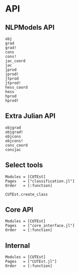 # API

## NLPModels API

```@docs
obj
grad
grad!
cons
cons!
jac_coord
jac
jprod
jprod!
jtprod
jtprod!
hess_coord
hess
hprod
hprod!
```

## Extra Julian API

```@docs
objgrad
objgrad!
objcons
objcons!
cons_coord
consjac
```

## Select tools

```@autodocs
Modules = [CUTEst]
Pages   = ["classification.jl"]
Order   = [:function]
```

```@docs
CUTEst.create_class
```

## Core API

```@autodocs
Modules = [CUTEst]
Pages   = ["core_interface.jl"]
Order   = [:function]
```

## Internal

```@autodocs
Modules = [CUTEst]
Pages   = ["CUTEst.jl"]
Order   = [:function]
```
